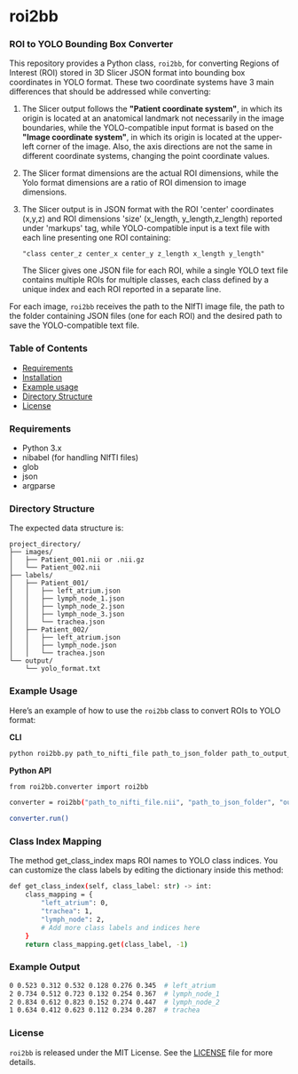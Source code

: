 # roi2bb
### ROI to YOLO Bounding Box Converter

This repository provides a Python class, `roi2bb`, for converting Regions of Interest (ROI) stored in 3D Slicer JSON format into bounding box coordinates in YOLO format. These two coordinate systems have 3 main differences that should be addressed while converting:

1. The Slicer output follows the **"Patient coordinate system"**, in which its origin is located at an anatomical landmark not necessarily in the image boundaries, while the YOLO-compatible input format is based on the **"Image coordinate system"**, in which its origin is located at the upper-left corner of the image. Also, the axis directions are not the same in different coordinate systems, changing the point coordinate values.
    
2. The Slicer format dimensions are the actual ROI dimensions, while the Yolo format dimensions are a ratio of ROI dimension to image dimensions. 

3. The Slicer output is in JSON format with the ROI 'center' coordinates (x,y,z) and ROI dimensions 'size' (x_length, y_length,z_length) reported under 'markups' tag, while YOLO-compatible input is a text file with each line presenting one ROI containing: 

    ```"class center_z center_x center_y z_length x_length y_length"```

    The Slicer gives one JSON file for each ROI, while a single YOLO text file contains multiple ROIs for multiple classes, each class defined by a unique index and each ROI reported in a separate line.
     
For each image, `roi2bb` receives the path to the NIfTI image file, the path to the folder containing JSON files (one for each ROI) and the desired path to save the YOLO-compatible text file.

### Table of Contents

- [Requirements](#requirements)
- [Installation](#installation)
- [Example usage](#usage)
- [Directory Structure](#directory-structure)
- [License](#license)

### Requirements

- Python 3.x
- nibabel (for handling NIfTI files)
- glob
- json
- argparse

### Directory Structure

The expected data structure is:

```
project_directory/
├── images/
│   ├── Patient_001.nii or .nii.gz
│   └── Patient_002.nii
├── labels/
│   ├── Patient_001/
│   │   ├── left_atrium.json
│   │   ├── lymph_node_1.json
│   │   ├── lymph_node_2.json
│   │   ├── lymph_node_3.json
│   │   └── trachea.json
│   ├── Patient_002/
│   │   ├── left_atrium.json
│   │   ├── lymph_node.json
│   │   └── trachea.json
└── output/
    └── yolo_format.txt
```

### Example Usage

Here’s an example of how to use the `roi2bb` class to convert ROIs to YOLO format:

**CLI**
```bash
python roi2bb.py path_to_nifti_file path_to_json_folder path_to_output_file
```
**Python API**
```bash
from roi2bb.converter import roi2bb

converter = roi2bb("path_to_nifti_file.nii", "path_to_json_folder", "output_yolo_format.txt")

converter.run()
```
### Class Index Mapping

The method get_class_index maps ROI names to YOLO class indices. You can customize the class labels by editing the dictionary inside this method:

```bash
def get_class_index(self, class_label: str) -> int:
    class_mapping = {
        "left_atrium": 0,
        "trachea": 1,
        "lymph_node": 2,
        # Add more class labels and indices here
    }
    return class_mapping.get(class_label, -1)
```
### Example Output
```bash
0 0.523 0.312 0.532 0.128 0.276 0.345  # left_atrium
2 0.734 0.512 0.723 0.132 0.254 0.367  # lymph_node_1
2 0.834 0.612 0.823 0.152 0.274 0.447  # lymph_node_2
1 0.634 0.412 0.623 0.112 0.234 0.287  # trachea
```
### License

```roi2bb``` is released under the MIT License. See the [LICENSE](LICENSE) file for more details.

